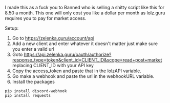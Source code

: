 I made this as a fuck you to Banned who is selling a shitty script like this for 8.50 a month. This one will only cost you like a dollar per month as lolz.guru requires you to pay for market access.



Setup:

1. Go to https://zelenka.guru/account/api
2. Add a new client and enter whatever it doesn't matter just make sure you enter a valid url
3. Goto https://api.zelenka.guru/oauth/authorize?response_type=token&client_id=CLIENT_ID&scope=read+post+market replacing CLIENT_ID with your API key
4. Copy the access_token and paste that in the lolzAPI variable.
5. Go make a webhook and paste the url in the webhookURL variable.
6. Install the packages

```
pip install discord-webhook
pip install requests
```
